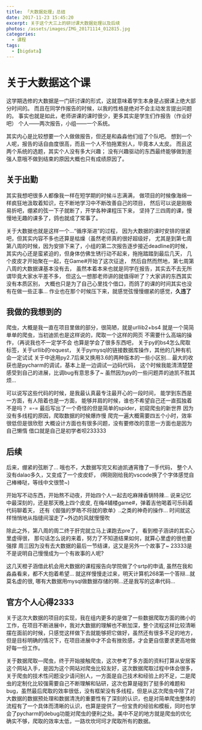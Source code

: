 ```yaml
---
title: 「大数据处理」总结
date: 2017-11-23 15:45:20
excerpt: 关于这个大三上的研讨课大数据处理以及后续
photos: /assets/images/IMG_20171114_012815.jpg
categories:
  - 课程
tags:
  - [bigdata]
---
```

# 关于大数据这个课

这学期选修的大数据是一门研讨课的形式，这就意味着学生本身是占据课上绝大部分时间的。
而且在同学作报告的时候，以我的性格是绝对不会主动发言提出问题的。
事实也就是如此，老师讲课的课时很少，更多其实是学生们作报告（作业好吧）
个人——两次报告，小组——一个系统。

其实内心是比较想要一个人做做报告，但还是和淼淼他们组了个队吧。
想到一个人呢，报告的话自由度很高，而且一个人不怕拖累别人，毕竟本人太皮。
而且这两个系统的选题，其实个人没有多大兴趣；
没有兴趣驱动的东西最终能够做到差强人意哦不做到结束的原因大概也只有成绩原因了。

## 关于出勤

其实我想吧很多人都像我一样在短学期的时候斗志满满，
做项目的时候像海绵一样疯狂地汲取着知识，在不断地学习中不断改善自己的项目，
然后可以说是刚极易折吧，绷紧的弦一下子就断了，开学各种课程压下来，
坚持了三四周的课，慢慢地无趣的课多了，鸽也就成了常事了。


关于大数据也就是这样一个...“循序渐进”的过程，
因为大数据的课时安排的很紧吧，但其实内容不多也还算是枯燥（虽然老师真的很好超级好，
尤其是到第七周第八周的时候，因为安排下来了，小组的第二次报告逐步接近deadline的时候，
其实内心还是蛮紧迫的，但身体仿佛生锈行动不起来，拖拖踏踏到最后几天，
几个皮皮才开始聚在一起，在Game#开始了这次征途，
然后自然而然地，第七周第八周的大数据课基本没有去，
虽然本着本来也就是同学在报告，其实去不去无所谓毕竟大家水平差不多，
但这么一想那老师讲的就值得听了？大家讲的东西其实没有本质区别，
大概也只是为了自己心里找个借口，而鸽了的课的时间其实也没有在做一些正事...
作业也在那个时候压下来，就感觉弦慢慢绷紧的感觉，**久违了**


## 我做的我想到的

爬虫，大概是我一直在项目里做的部分，很简陋，就是urllib2+bs4
就是一个简简单单的爬虫，当初迪凯也是这样说的，爬取一个这样的网页
不需要什么高端的操作，（再说我也不一定学不会
也算是学会了很多东西吧，
关于py的bs4怎么爬取标签，关于urllib的request，
关于pymysql的链接数据库操作，其他的几种有机会一定试试
关于中途用py2.7后来又换用3.6的两种版本的一些小区别...
最大的收获也是pycharm的调试，基本上是一边调试一边码代码，
这个时候我能清清楚楚感受到自己的进展，比调bug有意思多了~
虽然因为py的一些问题弄的迪凯不胜其烦...

可以说写这些代码的时候，是我最认真最专注最开心的一段时间，
能学到东西是一方面，有人陪着也是一方面，
能够并肩的时候，谁也不希望自己还一直孤独着不是吗？
=-= 最后写出了一个奇怪的但是简单的spider，初窥爬虫的新世界
因为没有多线程的原因，爬取数据的时候爆炸慢
爬完一遍大概需要四五个小时，效率很低但是很欣慰
大概设计方面也有很多问题，没有要修改的意思一方面也是因为自己懒惰
借口就是自己是初学者呗233333

## 后续

后来，绷紧的弦断了...
哦也不，大数据写完又和迪凯通宵撸了一手代码，
整个人没有dalao多久，又变成了一个皮皮虾，
(啊刚刚给我的vscode换了个字体感觉自己棒棒哒，等线中文很赞~)

开始写不动东西，开始熬不动夜，开始四个人一起去吃麻辣香锅特辣...
说来记忆中最深刻的，还是那天晚上四个皮皮,
在梅4辅楼game#，弹着吉他喝着可乐码着代码聊着天，
还有《倔强的罗皓不将就的歌单》..之类的神奇的操作...
时间就这样悄悄地从指缝间溜走了~外边的风就慢慢吹

除此之外，第八周的周二终于肝完就立马上课跑去pre了，
看到橙子涵讲的其实心里虚得很，
那句话怎么说的来着，努力了不知道结果如何，就算心里虚的很也要强撑
周三因为没有去大数据的最后一节结课，这又是另外一个故事了~
23333是不是说明自己慢慢成为一个有故事的人呢?

这几天橙子涵借此机会用大数据的课程报告向学院做了个srtp的申请,
虽然在我和淼淼看来，都不大抱着希望...
就这样慢慢走过来，明天计算机268第一个答辩...就莫名虚的很,
哪有大数据用mysql做数据存储的啊...还是我写的这串代码...

## 官方个人心得2333

关于这次大数据的项目的实现，我在组内更多的是做了一些数据爬取方面的微小的工作，在项目不断进展中，我对大数据的理解也不断加深，整个流程这样比较清晰摆在面前的时候，只感觉这样做下去就能够把它做好，虽然还有很多不足的地方，但是目标明确的情况下，在项目进展中才不会有挫败感，才会更自信要求更高地做好每一份工作。

关于数据爬取—爬虫，终于开始接触爬虫，这次参考了多方面的资料打算从安居客这个网站入手，是因为这个网站对爬虫比较友好，这次数据爬取过程中体会很多，关于爬虫的技术性问题没少请问别人，一方面是自己技术和经验上的不足，二是爬虫的定制化比较强需要自己不断理解和钻研，这次也算是碰到了挺多的难题和bug，虽然最后爬取的效率很低，没有框架没有多线程，但是从这次爬虫中除了对大数据的数据预处理和数据清洗的重要性有了深刻的认识，也是对简单爬虫整体的流程有了一个具体而清晰的认识，也算是提供了一份宝贵的经验和模板，同时也学会了pycharm的debug功能对爬虫的便利之处。美中不足的地方就是爬虫的优化确实不够，爬取的效率太低，一路坎坎坷坷才爬取所有的数据。
